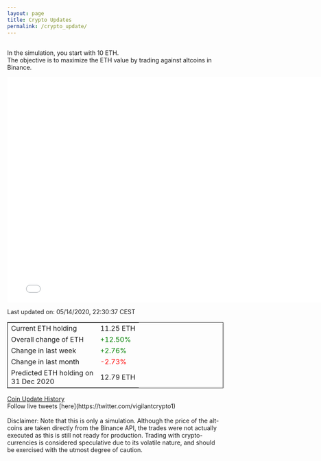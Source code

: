 ```yaml
---
layout: page
title: Crypto Updates
permalink: /crypto_update/
---
```

<br>In the simulation, you start with 10 ETH.<br>The objective is to maximize the ETH value by trading against altcoins 
in Binance.

<iframe width="775" height="525" frameborder="0" scrolling="no" src="//plotly.com/~vikramaditya91/109.embed"></iframe>

Last updated on: 05/14/2020, 22:30:37 CEST 
<table style="border:1px solid black;margin-left:auto;margin-right:auto;">
	<tbody>
	<tr>
		<td>Current ETH holding</td>
		<td>     11.25 ETH</td>
	</tr>
	<tr>
		<td>Overall change of ETH</td>
		<td><font color="green">+12.50%</font></td>
	</tr>
	<tr>
		<td>Change in last week</td>
		<td><font color="green">+2.76%</font></td>
	</tr>
	<tr>
		<td>Change in last month</td>
		<td><font color="red">-2.73%</font></td>
	</tr>
    <tr>
		<td>Predicted ETH holding on<br>31 Dec 2020</td>
		<td>     12.79 ETH</td>
	</tr>
	</tbody>
</table>
<a href="{{ site.baseurl }}/crypto_history">Coin Update History</a>
<br>
Follow live tweets [here](https://twitter.com/vigilantcrypto1)
<br>
<br>
Disclaimer:
Note that this is only a simulation. Although the price of the alt-coins are taken directly from the Binance API, the trades were not actually executed as this is still not ready for production.
Trading with crypto-currencies is considered speculative due to its volatile nature, and should be exercised with the utmost degree of caution.